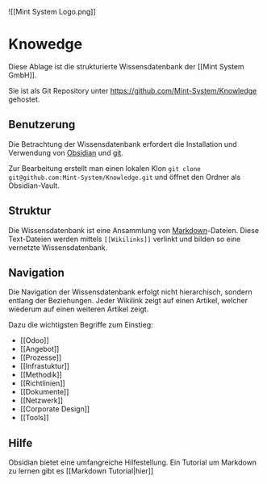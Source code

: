 ![[Mint System Logo.png]]

# Knowedge

Diese Ablage ist die strukturierte Wissensdatenbank der [[Mint System GmbH]].

Sie ist als Git Repository unter <https://github.com/Mint-System/Knowledge> gehostet.

## Benutzerung

Die Betrachtung der Wissensdatenbank erfordert die Installation und Verwendung von [Obsidian](https://obsidian.md/) und [git](https://git-scm.com/).

Zur Bearbeitung erstellt man einen lokalen Klon `git clone git@github.com:Mint-System/Knowledge.git` und öffnet den Ordner als Obsidian-Vault.

## Struktur

Die Wissensdatenbank ist eine Ansammlung von [Markdown](https://de.wikipedia.org/wiki/Markdown)-Dateien. Diese Text-Dateien werden mittels `[[Wikilinks]]` verlinkt und bilden so eine vernetzte Wissensdatenbank.

## Navigation

Die Navigation der Wissensdatenbank erfolgt nicht hierarchisch, sondern entlang der Beziehungen. Jeder Wikilink zeigt auf einen Artikel, welcher wiederum auf einen weiteren Artikel zeigt.

Dazu die wichtigsten Begriffe zum Einstieg:
* [[Odoo]]
* [[Angebot]]
* [[Prozesse]]
* [[Infrastuktur]]
* [[Methodik]]
* [[Richtlinien]]
* [[Dokumente]]
* [[Netzwerk]]
* [[Corporate Design]]
* [[Tools]]

## Hilfe

Obsidian bietet eine umfangreiche Hilfestellung. Ein Tutorial um Markdown zu lernen gibt es [[Markdown Tutorial|hier]]